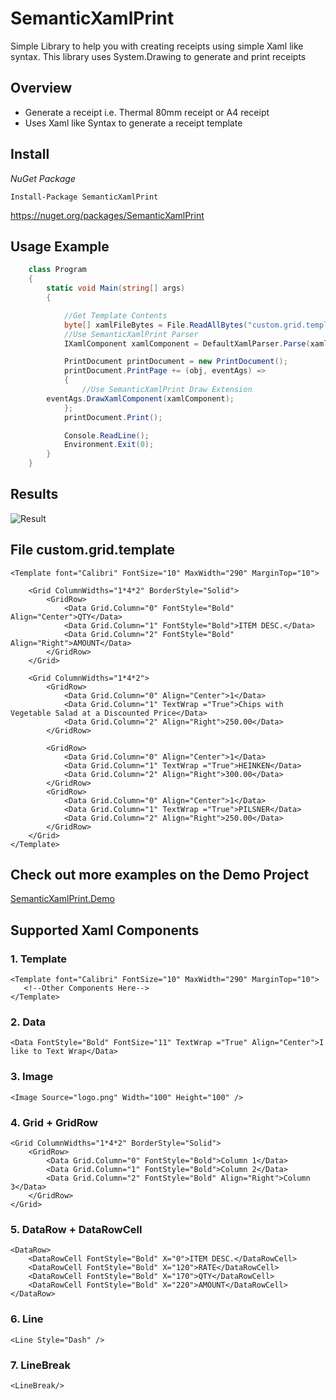 # SemanticXamlPrint

Simple Library to help you with creating receipts using simple Xaml like syntax. This library uses System.Drawing to generate and print receipts

## Overview

* Generate a receipt i.e. Thermal 80mm receipt or A4 receipt
* Uses Xaml like Syntax to generate a receipt template

## Install 

*NuGet Package*
```
Install-Package SemanticXamlPrint
```
https://nuget.org/packages/SemanticXamlPrint

## Usage Example

```cs
    class Program
    {
        static void Main(string[] args)
        {

            //Get Template Contents
            byte[] xamlFileBytes = File.ReadAllBytes("custom.grid.template");
            //Use SemanticXamlPrint Parser 
            IXamlComponent xamlComponent = DefaultXamlParser.Parse(xamlFileBytes);

            PrintDocument printDocument = new PrintDocument();
            printDocument.PrintPage += (obj, eventAgs) =>
            {
                //Use SemanticXamlPrint Draw Extension 
		eventAgs.DrawXamlComponent(xamlComponent);
            };
            printDocument.Print();

            Console.ReadLine();
            Environment.Exit(0);
        }
    }
```

## Results

![Result](https://github.com/swagfin/SemanticXamlPrint/blob/a3a0b443bc8e1c7d3eb9ee6b9e9a92643a14901d/Screenshots/sample-grid.jpg)


## File custom.grid.template
```xaml
<Template font="Calibri" FontSize="10" MaxWidth="290" MarginTop="10">

	<Grid ColumnWidths="1*4*2" BorderStyle="Solid">
		<GridRow>
			<Data Grid.Column="0" FontStyle="Bold" Align="Center">QTY</Data>
			<Data Grid.Column="1" FontStyle="Bold">ITEM DESC.</Data>
			<Data Grid.Column="2" FontStyle="Bold" Align="Right">AMOUNT</Data>
		</GridRow>
	</Grid>

	<Grid ColumnWidths="1*4*2">
		<GridRow>
			<Data Grid.Column="0" Align="Center">1</Data>
			<Data Grid.Column="1" TextWrap ="True">Chips with Vegetable Salad at a Discounted Price</Data>
			<Data Grid.Column="2" Align="Right">250.00</Data>
		</GridRow>

		<GridRow>
			<Data Grid.Column="0" Align="Center">1</Data>
			<Data Grid.Column="1" TextWrap ="True">HEINKEN</Data>
			<Data Grid.Column="2" Align="Right">300.00</Data>
		</GridRow>
		<GridRow>
			<Data Grid.Column="0" Align="Center">1</Data>
			<Data Grid.Column="1" TextWrap ="True">PILSNER</Data>
			<Data Grid.Column="2" Align="Right">250.00</Data>
		</GridRow>
	</Grid>
</Template>
```

## Check out more examples on the Demo Project
[SemanticXamlPrint.Demo](https://github.com/swagfin/SemanticXamlPrint/tree/master/SemanticXamlPrint.Demo)

## Supported Xaml Components

### 1. Template

```xaml
<Template font="Calibri" FontSize="10" MaxWidth="290" MarginTop="10">
   <!--Other Components Here-->
</Template>
```

### 2. Data
```xaml
<Data FontStyle="Bold" FontSize="11" TextWrap ="True" Align="Center">I like to Text Wrap</Data>
```

### 3. Image

```xaml
<Image Source="logo.png" Width="100" Height="100" />
```

### 4. Grid + GridRow

```xaml
<Grid ColumnWidths="1*4*2" BorderStyle="Solid">
	<GridRow>
		<Data Grid.Column="0" FontStyle="Bold">Column 1</Data>
		<Data Grid.Column="1" FontStyle="Bold">Column 2</Data>
		<Data Grid.Column="2" FontStyle="Bold" Align="Right">Column 3</Data>
	</GridRow>
</Grid>
```

### 5. DataRow + DataRowCell

```xaml
<DataRow>
	<DataRowCell FontStyle="Bold" X="0">ITEM DESC.</DataRowCell>
	<DataRowCell FontStyle="Bold" X="120">RATE</DataRowCell>
	<DataRowCell FontStyle="Bold" X="170">QTY</DataRowCell>
	<DataRowCell FontStyle="Bold" X="220">AMOUNT</DataRowCell>
</DataRow>
```

### 6. Line

```xaml
<Line Style="Dash" />
```

### 7. LineBreak

```xaml
<LineBreak/>
```
